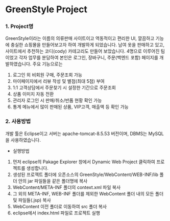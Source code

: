 # GreenStyle Project

### 1. Project명 <br />
GreenStyle이라는 이름의 의류판매 사이트이고 역동적이고 편리한 UI, 깔끔하고 기능에 충실한 쇼핑몰을 만들어보고자 하여 개발하게 되었습니다. 남여 옷을 판매하고 있고, 사이트에서 추천하는 코디(cody) 카테고리도 만들어 보았습니다. 4명으로 이루어진 팀이었고 각자 업무를 분담하여 본인은 로그인, 장바구니, 주문(백엔드 포함) 페이지를 개발하였습니다. 주요 기능으로는 
1) 로그인 외 비회원 구매, 주문조회 가능
2) 마이페이지에서 리뷰 작성 및 별점(최대 5점) 부여
3) 1:1 고객상담에서 주문찾기 시 설정한 기간으로 주문조회
4) 상품 이미지 자동 전환
5) 관리자 로그인 시 판매/취소/반품 현황 확인 가능
6) 통계 메뉴에서 많이 판매된 상품, VIP고객, 매출액 등 확인 가능


### 2. 사용방법 <br />
개발 툴은 Eclipse이고 서버는 apache-tomcat-8.5.53 버전이며, DBMS는 MySQL을 사용하였습니다. <br />
- 실행방법 <br />
1. 먼저 eclipse의 Pakage Explorer 창에서 Dynamic Web Project 클릭하여 프로젝트를 생성합니다. <br />
2. 생성된 프로젝트 폴더에 오픈소스의 GreenStyle/WebContent/WEB-INF/lib 폴더 안의 jar 파일들을 같은 폴더명에 복사 <br />
3. WebContent/META-INF 폴더의 context.xml 파일 복사 <br />
4. 그 외의 META-INF, WEB-INF 폴더를 제외한 WebContent 폴더 내의 모든 폴더 및 파일들(.jsp) 복사
5. WebContent 이전 폴더로 이동하여 src 폴더 복사
6. eclipse에서 index.html 파일로 프로젝트 실행
